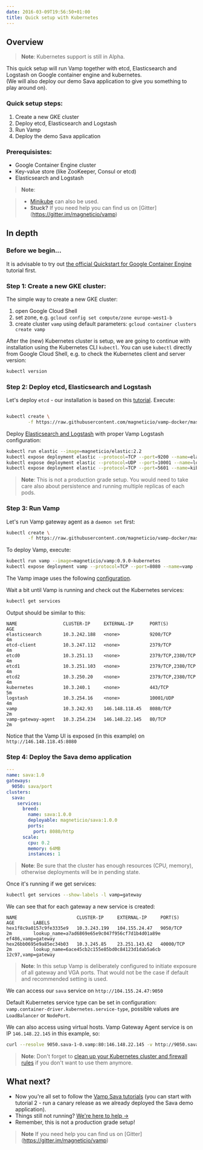 ```yaml
---
date: 2016-03-09T19:56:50+01:00
title: Quick setup with Kubernetes
---
```


## Overview

>**Note**: Kubernetes support is still in Alpha.

This quick setup will run Vamp together with etcd, Elasticsearch and Logstash on Google container engine and kubernetes.   
(We will also deploy our demo Sava application to give you something to play around on).   


### Quick setup steps:

1. Create a new GKE cluster
2. Deploy etcd, Elasticsearch and Logstash
3. Run Vamp
4. Deploy the demo Sava application

### Prerequisistes:

* Google Container Engine cluster
* Key-value store (like ZooKeeper, Consul or etcd)
* Elasticsearch and Logstash

>**Note**:   

> * [Minikube](https://github.com/kubernetes/minikube) can also be used.  
> * **Stuck?** If you need help you can find us on [Gitter] (https://gitter.im/magneticio/vamp)


## In depth

### Before we begin...
It is advisable to try out [the official Quickstart for Google Container Engine](https://cloud.google.com/container-engine/docs/quickstart) tutorial first.  

### Step 1: Create a new GKE cluster:

The simple way to create a new GKE cluster:

1. open Google Cloud Shell
2. set zone, e.g. `gcloud config set compute/zone europe-west1-b`
3. create cluster `vamp` using default parameters: `gcloud container clusters create vamp`

After the (new) Kubernetes cluster is setup, we are going to continue with installation using the Kubernetes CLI `kubectl`.
You can use `kubectl` directly from Google Cloud Shell, e.g. to check the Kubernetes client and server version:

```bash
kubectl version
```

### Step 2: Deploy etcd, Elasticsearch and Logstash

Let's deploy `etcd` - our installation is based on this [tutorial](https://github.com/coreos/etcd/tree/master/hack/kubernetes-deploy).
Execute: 

```bash

kubectl create \
        -f https://raw.githubusercontent.com/magneticio/vamp-docker/master/vamp-kubernetes/etcd.yml
```

Deploy [Elasticsearch and Logstash](https://github.com/magneticio/elastic) with proper Vamp Logstash configuration:

```bash
kubectl run elastic --image=magneticio/elastic:2.2
kubectl expose deployment elastic --protocol=TCP --port=9200 --name=elasticsearch
kubectl expose deployment elastic --protocol=UDP --port=10001 --name=logstash
kubectl expose deployment elastic --protocol=TCP --port=5601 --name=kibana
```
>**Note**: This is not a production grade setup. You would need to take care also about persistence and running multiple replicas of each pods.

### Step 3: Run Vamp

Let's run Vamp gateway agent as a `daemon set` first:
```bash
kubectl create \
        -f https://raw.githubusercontent.com/magneticio/vamp-docker/master/vamp-kubernetes/vga.yml
```

To deploy Vamp, execute:

```bash
kubectl run vamp --image=magneticio/vamp:0.9.0-kubernetes
kubectl expose deployment vamp --protocol=TCP --port=8080 --name=vamp --type="LoadBalancer"
```


The Vamp image uses the following [configuration](https://github.com/magneticio/vamp-docker/blob/master/vamp-kubernetes/application.conf).

Wait a bit until Vamp is running and check out the Kubernetes services:

```bash
kubectl get services
```


Output should be similar to this:

```
NAME                 CLUSTER-IP     EXTERNAL-IP      PORT(S)             AGE
elasticsearch        10.3.242.188   <none>           9200/TCP            4m
etcd-client          10.3.247.112   <none>           2379/TCP            4m
etcd0                10.3.251.13    <none>           2379/TCP,2380/TCP   4m
etcd1                10.3.251.103   <none>           2379/TCP,2380/TCP   4m
etcd2                10.3.250.20    <none>           2379/TCP,2380/TCP   4m
kubernetes           10.3.240.1     <none>           443/TCP             5m
logstash             10.3.254.16    <none>           10001/UDP           4m
vamp                 10.3.242.93    146.148.118.45   8080/TCP            2m
vamp-gateway-agent   10.3.254.234   146.148.22.145   80/TCP              2m
```

Notice that the Vamp UI is exposed (in this example) on `http://146.148.118.45:8080`

### Step 4: Deploy the Sava demo application


```yaml
---
name: sava:1.0
gateways:
  9050: sava/port
clusters:
  sava:
    services:
      breed:
        name: sava:1.0.0
        deployable: magneticio/sava:1.0.0
        ports:
          port: 8080/http
      scale:
        cpu: 0.2       
        memory: 64MB
        instances: 1
```

>**Note**: Be sure that the cluster has enough resources (CPU, memory), otherwise deployments will be in pending state.

Once it's running if we get services:

```bash
kubectl get services --show-labels -l vamp=gateway
```


We can see that for each gateway a new service is created:

```
NAME                      CLUSTER-IP     EXTERNAL-IP     PORT(S)     AGE       LABELS
hex1f8c9a0157c9fe3335e9   10.3.243.199   104.155.24.47   9050/TCP    2m        lookup_name=a7ad6869e65e9c047f956cf7d1b4d01a89e
ef486,vamp=gateway
hex26bb0695e9a85ec34b03   10.3.245.85    23.251.143.62   40000/TCP   2m        lookup_name=6ace45cb2c155e85bd0c84123d1dab5a6cb
12c97,vamp=gateway
```

>**Note**: In this setup Vamp is deliberately configured to initiate exposure of all gateway and VGA ports. That would not be the case if default and recommended setting is used.

We can access our `sava` service on `http://104.155.24.47:9050`

Default Kubernetes service type can be set in configuration: `vamp.container-driver.kubernetes.service-type`, possible values are `LoadBalancer` or `NodePort`. 

We can also access using virtual hosts. Vamp Gateway Agent service is on IP `146.148.22.145` in this example, so:
```bash
curl --resolve 9050.sava-1-0.vamp:80:146.148.22.145 -v http://9050.sava-1-0.vamp
```

>**Note**: Don't forget to [clean up your Kubernetes cluster and firewall rules](https://cloud.google.com/container-engine/docs/quickstart#clean-up) if you don't want to use them anymore.

## What next?

* Now you're all set to follow the [Vamp Sava tutorials](/try-vamp/sava-tutorials/) (you can start with tutorial 2 - run a canary release as we already deployed the Sava demo application).
* Things still not running? [We're here to help →](https://github.com/magneticio/vamp/issues)
* Remember, this is not a production grade setup!

>**Note** If you need help you can find us on [Gitter] (https://gitter.im/magneticio/vamp)